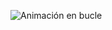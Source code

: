 ![Animación en bucle](https://github.com/Hack-Gamer001/imagen_movimiento_RA_unity/raw/main/Assets/Material%20extra/animacion1.gif)
